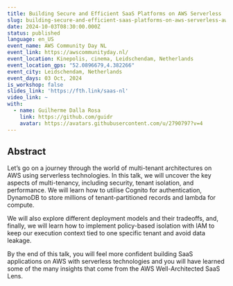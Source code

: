 ```yaml
---
title: Building Secure and Efficient SaaS Platforms on AWS Serverless
slug: building-secure-and-efficient-saas-platforms-on-aws-serverless-aws-community-day-nl-2024
date: 2024-10-03T08:30:00.000Z
status: published
language: en_US
event_name: AWS Community Day NL
event_link: https://awscommunityday.nl/
event_location: Kinepolis, cinema, Leidschendam, Netherlands
event_location_gps: "52.0896679,4.382266"
event_city: Leidschendam, Netherlands
event_days: 03 Oct, 2024
is_workshop: false
slides_link: 'https://fth.link/saas-nl'
video_link: ~
with:
  - name: Guilherme Dalla Rosa
    link: https://github.com/guidr
    avatar: https://avatars.githubusercontent.com/u/2790797?v=4
---
```


## Abstract

Let’s go on a journey through the world of multi-tenant architectures on AWS
using serverless technologies. In this talk, we will uncover the key aspects of
multi-tenancy, including security, tenant isolation, and performance. We will
learn how to utilise Cognito for authentication, DynamoDB to store millions of
tenant-partitioned records and lambda for compute.

We will also explore different deployment models and their tradeoffs, and,
finally, we will learn how to implement policy-based isolation with IAM to keep
our execution context tied to one specific tenant and avoid data leakage.

By the end of this talk, you will feel more confident building SaaS applications
on AWS with serverless technologies and you will have learned some of the many
insights that come from the AWS Well-Architected SaaS Lens.
